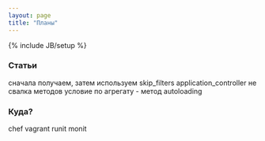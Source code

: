 ```yaml
---
layout: page
title: "Планы"
---
```

{% include JB/setup %}

### Статьи

сначала получаем, затем используем
skip_filters
application_controller не свалка методов
условие по агрегату - метод
autoloading

### Куда?

chef
vagrant
runit
monit
